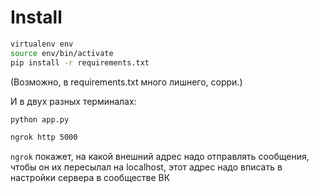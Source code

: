 # Install

```bash
virtualenv env
source env/bin/activate
pip install -r requirements.txt
```
(Возможно, в requirements.txt много лишнего, сорри.)

И в двух разных терминалах:
```bash
python app.py
```

```bash
ngrok http 5000
```

`ngrok` покажет, на какой внешний адрес надо отправлять сообщения, чтобы он их пересылал на localhost, этот адрес надо вписать в настройки сервера в сообществе ВК